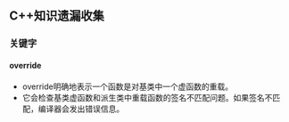 ## C++知识遗漏收集

### 关键字

#### override

+ override明确地表示一个函数是对基类中一个虚函数的重载。
+ 它会检查基类虚函数和派生类中重载函数的签名不匹配问题。如果签名不匹配，编译器会发出错误信息。